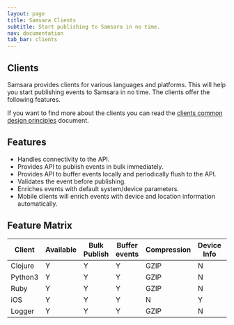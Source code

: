 ```yaml
---
layout: page
title: Samsara Clients
subtitle: Start publishing to Samsara in no time.
nav: documentation
tab_bar: clients
---
```


## Clients
Samsara provides clients for various languages and platforms. This will help you start publishing events to Samsara in no time. The clients offer the following features.

If you want to find more about the clients you can read the [clients common design principles](/docs/design/clients-design) document.

## Features
* Handles connectivity to the API.
* Provides API to publish events in bulk immediately.
* Provides API to buffer events locally and periodically flush to the API.
* Validates the event before publishing.
* Enriches events with default system/device parameters.
* Mobile clients will enrich events with device and location information automatically.


## Feature Matrix

| Client     | Available   | Bulk Publish | Buffer events | Compression | Device Info | Location |
|------------|-------------|--------------|---------------|-------------|-------------|----------|
| Clojure    | Y           | Y            | Y             | GZIP        | N           | N        |
| Python3    | Y           | Y            | Y             | GZIP        | N           | N        |
| Ruby       | Y           | Y            | Y             | GZIP        | N           | N        |
| iOS        | Y           | Y            | Y             | N           | Y           | Y        |
| Logger     | Y           | Y            | Y             | GZIP        | N           | N        |
